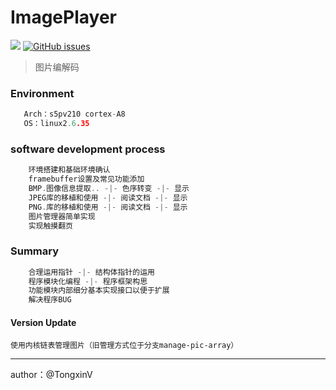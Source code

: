# ImagePlayer

[![](https://img.shields.io/badge/author-TongxinV-green.svg)](https://github.com/TongxinV)
[![GitHub issues](https://img.shields.io/github/issues/TongxinV/ImagePlayer.svg)](https://github.com/TongxinV/ImagePlayer/issues)

> 图片编解码

### Environment
```cc
   Arch：s5pv210 cortex-A8
   OS：linux2.6.35
```

### software development process

```cc
    环境搭建和基础环境确认
    framebuffer设置及常见功能添加
    BMP.图像信息提取.. -|- 色序转变 -|- 显示
    JPEG库的移植和使用 -|- 阅读文档 -|- 显示
    PNG.库的移植和使用 -|- 阅读文档 -|- 显示
    图片管理器简单实现
    实现触摸翻页
```

### Summary


```cc
    合理运用指针 -|- 结构体指针的运用 
    程序模块化编程 -|- 程序框架构思
    功能模块内部细分基本实现接口以便于扩展
    解决程序BUG
```

#### Version Update

    使用内核链表管理图片（旧管理方式位于分支manage-pic-array）

----
author：@TongxinV
